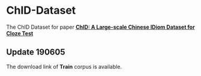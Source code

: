 # ChID-Dataset
The ChID Dataset for paper **[ChID: A Large-scale Chinese IDiom Dataset for Cloze Test](https://arxiv.org/abs/1906.01265)**

## Update 190605

The download link of **Train** corpus is available.
